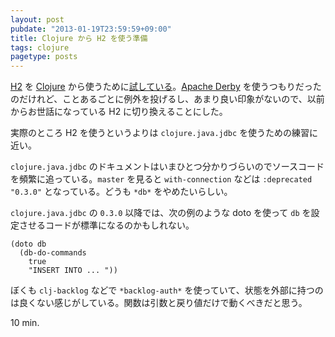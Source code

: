 ```yaml
---
layout: post
pubdate: "2013-01-19T23:59:59+09:00"
title: Clojure から H2 を使う準備
tags: clojure
pagetype: posts
---
```

[H2][h2] を [Clojure][clojure] から使うために[試している][h2-example]。[Apache Derby][derby] を使うつもりだったのだけれど、ことあるごとに例外を投げるし、あまり良い印象がないので、以前からお世話になっている H2 に切り換えることにした。

実際のところ H2 を使うというよりは `clojure.java.jdbc` を使うための練習に近い。

`clojure.java.jdbc` のドキュメントはいまひとつ分かりづらいのでソースコードを頻繁に追っている。`master` を見ると `with-connection` などは `:deprecated "0.3.0"` となっている。どうも `*db*` をやめたいらしい。

`clojure.java.jdbc` の `0.3.0` 以降では、次の例のような doto を使って `db` を設定させるコードが標準になるのかもしれない。

    (doto db
      (db-do-commands
        true
        "INSERT INTO ... "))

ぼくも `clj-backlog` などで `*backlog-auth*` を使っていて、状態を外部に持つのは良くない感じがしている。関数は引数と戻り値だけで動くべきだと思う。

10 min.

[h2]: http://www.h2database.com
[clojure]: http://clojure.org
[h2-example]: https://gist.github.com/4569831
[derby]: http://db.apache.org/derby/

